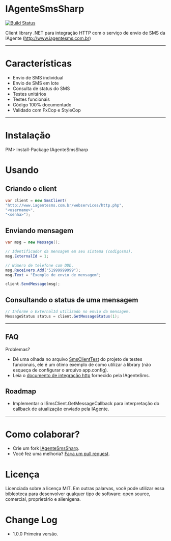 IAgenteSmsSharp
===============
[![Build Status](https://travis-ci.org/giacomelli/IAgenteSmsSharp.png?branch=master)](https://travis-ci.org/giacomelli/IAgenteSmsSharp)

Client library .NET para integração HTTP com o serviço de envio de SMS da IAgente (http://www.iagentesms.com.br)

--------

Características
===
 - Envio de SMS individual
 - Envio de SMS em lote
 - Consulta de status do SMS
 - Testes unitários
 - Testes funcionais 
 - Código 100% documentado
 - Validado com FxCop e StyleCop 
 
--------

Instalação
===
PM> Install-Package IAgenteSmsSharp


Usando
===

Criando o client
---
```csharp
var client = new SmsClient(
"http://www.iagentesms.com.br/webservices/http.php", 
"<username>", 
"<senha>");

```

Enviando mensagem
---
```csharp
var msg = new Message();

// Identificador da mensagem em seu sistema (codigosms).
msg.ExternalId = 1;

// Número de telefone com DDD.
msg.Receivers.Add("51999999999"); 
msg.Text = "Exemplo de envio de mensagem";

client.SendMessage(msg);

```

Consultando o status de uma mensagem
---
```csharp
// Informe o ExternalId utilizado no envio da mensagem.
MessageStatus status = client.GetMessageStatus(1); 

```

--------

FAQ
-------- 
Problemas? 
 - Dê uma olhada no arquivo [SmsClientTest](src/IAgenteSmsSharp.FunctionalTests/SmsClientTest.cs) do projeto de testes funcionais, ele é um ótimo exemplo de como utilizar a library (não esqueça de configurar o arquivo app.config).
 - Leia o [documento de integração http](docs/api-http-iagentesms.pdf) fornecido pela IAgenteSms.

Roadmap
-------- 
 - Implementar o ISmsClient.GetMessageCallback para interpretação do callback de atualização enviado pela IAgente.
 
--------

Como colaborar?
======

- Crie um fork [IAgenteSmsSharp](https://github.com/giacomelli/IAgenteSmsSharp/fork). 
- Você fez uma melhoria? [Faça um pull request](https://github.com/giacomelli/IAgenteSmsSharp/pull/new/master).


Licença
======

Licenciada sobre a licença MIT.
Em outras palarvas, você pode utilizar essa bibleoteca para desenvolver qualquer tipo de software: open source, comercial, proprietário e alienígena.


Change Log
======
 - 1.0.0 Primeira versão.
